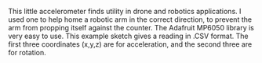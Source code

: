 This little accelerometer finds utility in drone and robotics applications. I used one to help home a robotic arm in the correct direction, to prevent the arm from propping itself against the counter. The Adafruit MP6050 library is very easy to use. This example sketch gives a reading in .CSV format. The first three coordinates (x,y,z) are for acceleration, and the second three are for rotation. 
